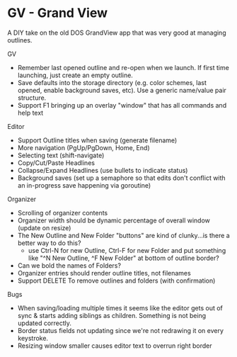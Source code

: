 # GV - Grand View

A DIY take on the old DOS GrandView app that was very good at managing outlines.

GV
* Remember last opened outline and re-open when we launch.  If first time launching, just create an empty outline.
* Save defaults into the storage directory (e.g. color schemes, last opened, enable background saves, etc).  Use a generic name/value pair structure.
* Support F1 bringing up an overlay "window" that has all commands and help text

Editor
* Support Outline titles when saving (generate filename)
* More navigation (PgUp/PgDown, Home, End)
* Selecting text (shift-navigate)
* Copy/Cut/Paste Headlines
* Collapse/Expand Headlines (use bullets to indicate status)
* Background saves (set up a semaphore so that edits don't conflict with an in-progress save happening via goroutine)

Organizer
* Scrolling of organizer contents
* Organizer width should be dynamic percentage of overall window (update on resize)
* The New Outline and New Folder "buttons" are kind of clunky...is there a better way to do this?
  * use Ctrl-N for new Outline, Ctrl-F for new Folder and put something like "^N New Outline, ^F New Folder" at bottom of outline border?
* Can we bold the names of Folders?
* Organizer entries should render outline titles, not filenames
* Support DELETE To remove outlines and folders (with confirmation)

Bugs
* When saving/loading multiple times it seems like the editor gets out of sync & starts adding siblings as children.  Something is not being updated correctly.
* Border status fields not updating since we're not redrawing it on every keystroke.
* Resizing window smaller causes editor text to overrun right border